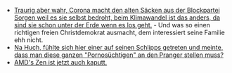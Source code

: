* [Traurig aber wahr, Corona macht den alten Säcken aus der Blockpartei Sorgen weil es sie selbst bedroht, beim Klimawandel ist das anders, da sind sie schon unter der Erde wenn es los geht.](https://blog.fefe.de/?ts=a09bea83) - Und was so einen richtigen freien Christdemokrat ausmacht, dem interessiert seine Familie ehh nicht.
* [Na Huch, fühlte sich hier einer auf seinen Schlipps getreten und meinte, dass man diese ganzen "Pornosüchtigen" an den Pranger stellen muss?](https://blog.fefe.de/?ts=a09bd386)
* [AMD's Zen ist jetzt auch kaputt.](https://mlq.me/download/takeaway.pdf)
